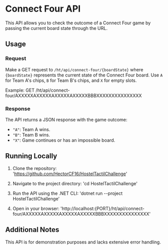 # Connect Four API

This API allows you to check the outcome of a Connect Four game by passing the current board state through the URL.

## Usage

### Request

Make a GET request to `/ht/api/connect-four/{boardState}` where `{boardState}` represents the current state of the Connect Four board. Use `A` for Team A's chips, `B` for Team B's chips, and `X` for empty slots.

Example:
  GET /ht/api/connect-four/AXXXXXAXXXXXAXXXXXAXXXXXBBBXXXXXXXXXXXXXXX

### Response

The API returns a JSON response with the game outcome:
- `"A"`: Team A wins.
- `"B"`: Team B wins.
- `"X"`: Game continues or has an impossible board.

## Running Locally

1. Clone the repository:
'https://github.com/HectorCF16/HostelTactilChallenge'

2. Navigate to the project directory:
'cd HostelTactilChallenge'

3. Run the API using the .NET CLI:
'dotnet run --project HostelTactilChallenge'

4. Open in your browser:
'http://localhost:{PORT}/ht/api/connect-four/AXXXXXAXXXXXAXXXXXAXXXXXBBBXXXXXXXXXXXXXXX'

## Additional Notes

This API is for demonstration purposes and lacks extensive error handling.
